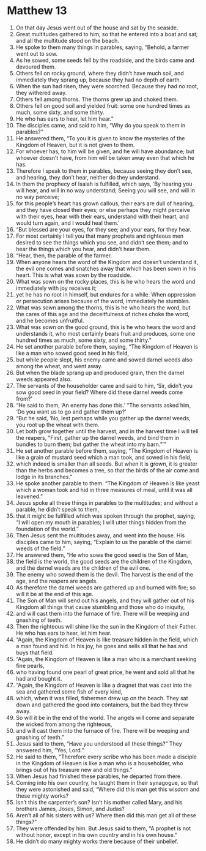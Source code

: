 ﻿
# Matthew 13
1. On that day Jesus went out of the house and sat by the seaside. 
2. Great multitudes gathered to him, so that he entered into a boat and sat; and all the multitude stood on the beach. 
3. He spoke to them many things in parables, saying, “Behold, a farmer went out to sow. 
4. As he sowed, some seeds fell by the roadside, and the birds came and devoured them. 
5. Others fell on rocky ground, where they didn’t have much soil, and immediately they sprang up, because they had no depth of earth. 
6. When the sun had risen, they were scorched. Because they had no root, they withered away. 
7. Others fell among thorns. The thorns grew up and choked them. 
8. Others fell on good soil and yielded fruit: some one hundred times as much, some sixty, and some thirty. 
9. He who has ears to hear, let him hear.” 
10. The disciples came, and said to him, “Why do you speak to them in parables?” 
11. He answered them, “To you it is given to know the mysteries of the Kingdom of Heaven, but it is not given to them. 
12. For whoever has, to him will be given, and he will have abundance; but whoever doesn’t have, from him will be taken away even that which he has. 
13. Therefore I speak to them in parables, because seeing they don’t see, and hearing, they don’t hear, neither do they understand. 
14. In them the prophecy of Isaiah is fulfilled, which says, ‘By hearing you will hear, and will in no way understand; Seeing you will see, and will in no way perceive; 
15. for this people’s heart has grown callous, their ears are dull of hearing, and they have closed their eyes; or else perhaps they might perceive with their eyes, hear with their ears, understand with their heart, and would turn again, and I would heal them.’ 
16. “But blessed are your eyes, for they see; and your ears, for they hear. 
17. For most certainly I tell you that many prophets and righteous men desired to see the things which you see, and didn’t see them; and to hear the things which you hear, and didn’t hear them. 
18. “Hear, then, the parable of the farmer. 
19. When anyone hears the word of the Kingdom and doesn’t understand it, the evil one comes and snatches away that which has been sown in his heart. This is what was sown by the roadside. 
20. What was sown on the rocky places, this is he who hears the word and immediately with joy receives it; 
21. yet he has no root in himself, but endures for a while. When oppression or persecution arises because of the word, immediately he stumbles. 
22. What was sown among the thorns, this is he who hears the word, but the cares of this age and the deceitfulness of riches choke the word, and he becomes unfruitful. 
23. What was sown on the good ground, this is he who hears the word and understands it, who most certainly bears fruit and produces, some one hundred times as much, some sixty, and some thirty.” 
24. He set another parable before them, saying, “The Kingdom of Heaven is like a man who sowed good seed in his field, 
25. but while people slept, his enemy came and sowed darnel weeds also among the wheat, and went away. 
26. But when the blade sprang up and produced grain, then the darnel weeds appeared also. 
27. The servants of the householder came and said to him, ‘Sir, didn’t you sow good seed in your field? Where did these darnel weeds come from?’ 
28. “He said to them, ‘An enemy has done this.’ “The servants asked him, ‘Do you want us to go and gather them up?’ 
29. “But he said, ‘No, lest perhaps while you gather up the darnel weeds, you root up the wheat with them. 
30. Let both grow together until the harvest, and in the harvest time I will tell the reapers, “First, gather up the darnel weeds, and bind them in bundles to burn them; but gather the wheat into my barn.”’” 
31. He set another parable before them, saying, “The Kingdom of Heaven is like a grain of mustard seed which a man took, and sowed in his field, 
32. which indeed is smaller than all seeds. But when it is grown, it is greater than the herbs and becomes a tree, so that the birds of the air come and lodge in its branches.” 
33. He spoke another parable to them. “The Kingdom of Heaven is like yeast which a woman took and hid in three measures of meal, until it was all leavened.” 
34. Jesus spoke all these things in parables to the multitudes; and without a parable, he didn’t speak to them, 
35. that it might be fulfilled which was spoken through the prophet, saying, “I will open my mouth in parables; I will utter things hidden from the foundation of the world.” 
36. Then Jesus sent the multitudes away, and went into the house. His disciples came to him, saying, “Explain to us the parable of the darnel weeds of the field.” 
37. He answered them, “He who sows the good seed is the Son of Man, 
38. the field is the world, the good seeds are the children of the Kingdom, and the darnel weeds are the children of the evil one. 
39. The enemy who sowed them is the devil. The harvest is the end of the age, and the reapers are angels. 
40. As therefore the darnel weeds are gathered up and burned with fire; so will it be at the end of this age. 
41. The Son of Man will send out his angels, and they will gather out of his Kingdom all things that cause stumbling and those who do iniquity, 
42. and will cast them into the furnace of fire. There will be weeping and gnashing of teeth. 
43. Then the righteous will shine like the sun in the Kingdom of their Father. He who has ears to hear, let him hear. 
44. “Again, the Kingdom of Heaven is like treasure hidden in the field, which a man found and hid. In his joy, he goes and sells all that he has and buys that field. 
45. “Again, the Kingdom of Heaven is like a man who is a merchant seeking fine pearls, 
46. who having found one pearl of great price, he went and sold all that he had and bought it. 
47. “Again, the Kingdom of Heaven is like a dragnet that was cast into the sea and gathered some fish of every kind, 
48. which, when it was filled, fishermen drew up on the beach. They sat down and gathered the good into containers, but the bad they threw away. 
49. So will it be in the end of the world. The angels will come and separate the wicked from among the righteous, 
50. and will cast them into the furnace of fire. There will be weeping and gnashing of teeth.” 
51. Jesus said to them, “Have you understood all these things?” They answered him, “Yes, Lord.” 
52. He said to them, “Therefore every scribe who has been made a disciple in the Kingdom of Heaven is like a man who is a householder, who brings out of his treasure new and old things.” 
53. When Jesus had finished these parables, he departed from there. 
54. Coming into his own country, he taught them in their synagogue, so that they were astonished and said, “Where did this man get this wisdom and these mighty works? 
55. Isn’t this the carpenter’s son? Isn’t his mother called Mary, and his brothers James, Joses, Simon, and Judas? 
56. Aren’t all of his sisters with us? Where then did this man get all of these things?” 
57. They were offended by him. But Jesus said to them, “A prophet is not without honor, except in his own country and in his own house.” 
58. He didn’t do many mighty works there because of their unbelief. 
